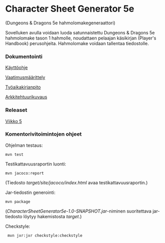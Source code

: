 # Character Sheet Generator 5e
(Dungeons & Dragons 5e hahmolomakegeneraattori)

Sovelluken avulla voidaan luoda satunnaistettu Dungeons & Dragons 5e hahmolomake tason 1 hahmolle, noudattaen pelaajan käsikirjan (Player's Handbook) perusohjeita. Hahmolomake voidaan tallentaa tiedostolle.

### Dokumentointi
[Käyttöohje](https://github.com/anninmal/ot-harjoitustyo/blob/master/dokumentaatio/kayttoohje.md)

[Vaatimusmäärittely](https://github.com/anninmal/ot-harjoitustyo/blob/master/dokumentaatio/vaatimusmaarittely.md)

[Työaikakirjanpito](https://github.com/anninmal/ot-harjoitustyo/blob/master/dokumentaatio/tyoaikakirjanpito.md)

[Arkkitehtuurikuvaus](https://github.com/anninmal/ot-harjoitustyo/blob/master/dokumentaatio/arkkitehtuuri.md)

### Releaset

[Viikko 5](https://github.com/anninmal/ot-harjoitustyo/releases/tag/viikko5)

### Komentorivitoimintojen ohjeet

Ohjelman testaus:
```
mvn test
```


Testikattavuusraportin luonti:
```
mvn jacoco:report
```
(Tiedosto _target/site/jacoco/index.html_ avaa testikattavuusraportin.)


Jar-tiedostin generointi:
```
mvn package
```
(_CharacterSheetGenerator5e-1.0-SNAPSHOT.jar_-niminen suoritettava jar-tiedosto löytyy hakemistosta _target_.)


Checkstyle:
```
 mvn jxr:jxr checkstyle:checkstyle
```
